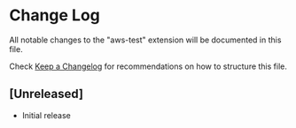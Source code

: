 # Change Log
All notable changes to the "aws-test" extension will be documented in this file.

Check [Keep a Changelog](http://keepachangelog.com/) for recommendations on how to structure this file.

## [Unreleased]
- Initial release